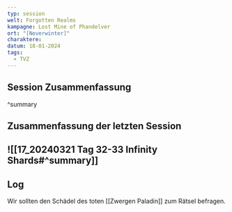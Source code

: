 ```yaml
---
typ: session
welt: Forgotten Realms
kampagne: Lost Mine of Phandelver
ort: "[Neverwinter]"
charaktere: 
datum: 18-01-2024
tags:
  - TVZ
---
```

## Session Zusammenfassung



^summary

## Zusammenfassung der letzten Session

![[17_20240321 Tag 32-33 Infinity Shards#^summary]]
---

## Log

Wir sollten den Schädel des toten [[Zwergen Paladin]] zum Rätsel befragen.